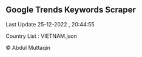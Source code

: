 

## Google Trends Keywords Scraper 
 
Last Update 25-12-2022 , 20:44:55

Country List :
VIETNAM.json



© Abdul Muttaqin 
